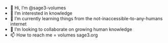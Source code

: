 - 👋 Hi, I’m @sage3-volumes
- 👀 I’m interested in knowledge
- 🌱 I’m currently learning things from the not-inaccessible-to-any-humans internet
- 💞️ I’m looking to collaborate on growing human knowledge
- 📫 How to reach me = volumes <at> sage3.org

<!---
sage3-volumes/sage3-volumes is a ✨ special ✨ repository because its `README.md` (this file) appears on your GitHub profile.
You can click the Preview link to take a look at your changes.
--->

